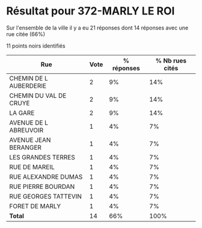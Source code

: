 # Résultat pour 372-MARLY LE ROI

Sur l'ensemble de la ville il y a eu 21 réponses dont 14 réponses avec une rue citée (66%)

11 points noirs identifiés

| Rue | Vote | % réponses | % Nb rues cités|
|-----|------|------------|----------------|
| CHEMIN DE L AUBERDERIE | 2 | 9% | 14%|
| CHEMIN DU VAL DE CRUYE | 2 | 9% | 14%|
| LA GARE | 2 | 9% | 14%|
| AVENUE DE L ABREUVOIR | 1 | 4% | 7%|
| AVENUE JEAN BERANGER | 1 | 4% | 7%|
| LES GRANDES TERRES | 1 | 4% | 7%|
| RUE DE MAREIL | 1 | 4% | 7%|
| RUE ALEXANDRE DUMAS | 1 | 4% | 7%|
| RUE PIERRE BOURDAN | 1 | 4% | 7%|
| RUE GEORGES TATTEVIN | 1 | 4% | 7%|
| FORET DE MARLY | 1 | 4% | 7%|
| **Total** | 14 | 66% | 100%|
